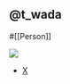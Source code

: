 ## @t_wada

#[[Person]]

![](https://pbs.twimg.com/profile_images/421959794/TQ_LOGO_400x400.png)

- [X](https://twitter.com/t_wada)